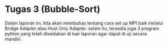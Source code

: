 # Tugas 3 (Bubble-Sort)
Dalam laporan ini, kita akan membahas tentang cara set up MPI baik melalui Bridge Adapter atau Host Only Adapter. selain itu, tersedia juga 3 program python yang telah disediakan di luar laporan agar dapat di uji secara mandiri. 

